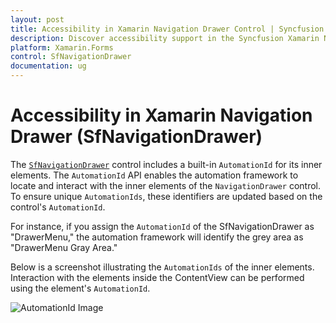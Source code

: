 ```yaml
---
layout: post
title: Accessibility in Xamarin Navigation Drawer Control | Syncfusion
description: Discover accessibility support in the Syncfusion Xamarin Navigation Drawer (SfNavigationDrawer) control.
platform: Xamarin.Forms
control: SfNavigationDrawer
documentation: ug
---
```


# Accessibility in Xamarin Navigation Drawer (SfNavigationDrawer)

The [`SfNavigationDrawer`](https://help.syncfusion.com/cr/xamarin/Syncfusion.SfNavigationDrawer.XForms.SfNavigationDrawer.html) control includes a built-in `AutomationId` for its inner elements. The `AutomationId` API enables the automation framework to locate and interact with the inner elements of the `NavigationDrawer` control. To ensure unique `AutomationIds`, these identifiers are updated based on the control's `AutomationId`.

For instance, if you assign the `AutomationId` of the SfNavigationDrawer as "DrawerMenu," the automation framework will identify the grey area as "DrawerMenu Gray Area."

Below is a screenshot illustrating the `AutomationIds` of the inner elements. Interaction with the elements inside the ContentView can be performed using the element's `AutomationId`.

![AutomationId Image](images/AutomationId.png)
